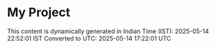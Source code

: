 # My Project

This content is dynamically generated in Indian Time (IST): 2025-05-14 22:52:01 IST
Converted to UTC: 2025-05-14 17:22:01 UTC
